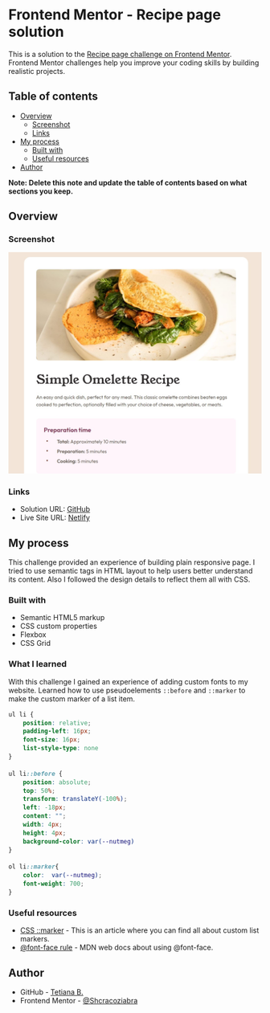 # Frontend Mentor - Recipe page solution

This is a solution to the [Recipe page challenge on Frontend Mentor](https://www.frontendmentor.io/challenges/recipe-page-KiTsR8QQKm). Frontend Mentor challenges help you improve your coding skills by building realistic projects. 

## Table of contents

- [Overview](#overview)
  - [Screenshot](#screenshot)
  - [Links](#links)
- [My process](#my-process)
  - [Built with](#built-with)
  - [Useful resources](#useful-resources)
- [Author](#author)

**Note: Delete this note and update the table of contents based on what sections you keep.**

## Overview

### Screenshot

![recipe page screenshot](./screenshot.jpg)

### Links

- Solution URL: [GitHub](https://github.com/Shcracoziabra/recipe-page)
- Live Site URL: [Netlify](https://shcraco-recipe-page.netlify.app)

## My process

This challenge provided an experience of building plain responsive page. I tried to use semantic tags in HTML layout to help users better understand its content. Also I followed the design details to reflect them all with CSS.

### Built with

- Semantic HTML5 markup
- CSS custom properties
- Flexbox
- CSS Grid

### What I learned

With this challenge I gained an experience of adding custom fonts to my website. 
Learned how to use pseudoelements `::before` and `::marker` to make the custom marker of a list item.

```css
ul li {
    position: relative;
    padding-left: 16px;
    font-size: 16px;
    list-style-type: none
}

ul li::before {
    position: absolute;
    top: 50%;
    transform: translateY(-100%);
    left: -18px;
    content: "";
    width: 4px;
    height: 4px;
    background-color: var(--nutmeg)
}

ol li::marker{
    color:  var(--nutmeg);
    font-weight: 700; 
}
```

### Useful resources

- [CSS ::marker](https://web.dev/articles/css-marker-pseudo-element) - This is an article where you can find all about custom list markers.
- [@font-face rule](https://developer.mozilla.org/en-US/docs/Web/CSS/@font-face) - MDN web docs about using @font-face.

## Author

- GitHub - [Tetiana B.](https://github.com/Shcracoziabra)
- Frontend Mentor - [@Shcracoziabra](https://www.frontendmentor.io/profile/Shcracoziabra)
